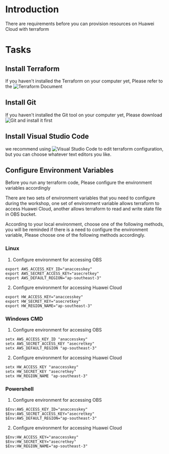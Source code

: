 # Introduction
There are requirements before you can provision resources on Huawei Cloud with terraform

# Tasks
## Install Terraform
If you haven't installed the Terraform on your computer yet, Please refer to the ![Terraform Document](https://developer.hashicorp.com/terraform/downloads)

## Install Git
If you haven't installed the Git tool on your computer yet, Please download ![Git](https://git-scm.com/download/win) and install it first

## Install Visual Studio Code
we recommend using ![Visual Studio Code](https://code.visualstudio.com/download) to edit terraform configuration, but you can choose whatever text editors you like.

## Configure Environment Variables
Before you run any terraform code, Please configure the environment variables accordingly

There are two sets of environment variables that you need to configure during the workshop, one set of environment variable allows terraform to access Huawei Cloud, another allows terraform to read and write state file in OBS bucket.

According to your local environment, choose one of the following methods, you will be reminded if there is a need to configure the environment variable, Please choose one of the following methods accordingly.

### Linux
1. Configure environment for accessing OBS
```
export AWS_ACCESS_KEY_ID="anaccesskey"
export AWS_SECRET_ACCESS_KEY="asecretkey"
export AWS_DEFAULT_REGION="ap-southeast-3"
```
2. Configure environment for accessing Huawei Cloud
```
export HW_ACCESS_KEY="anaccesskey"
export HW_SECRET_KEY="asecretkey"
export HW_REGION_NAME="ap-southeast-3"
```

### Windows CMD
1. Configure environment for accessing OBS
```
setx AWS_ACCESS_KEY_ID "anaccesskey"
setx AWS_SECRET_ACCESS_KEY "asecretkey"
setx AWS_DEFAULT_REGION "ap-southeast-3"
```
2. Configure environment for accessing Huawei Cloud
```
setx HW_ACCESS_KEY "anaccesskey"
setx HW_SECRET_KEY "asecretkey"
setx HW_REGION_NAME "ap-southeast-3"
```

### Powershell
1. Configure environment for accessing OBS
```
$Env:AWS_ACCESS_KEY_ID="anaccesskey"
$Env:AWS_SECRET_ACCESS_KEY="asecretkey"
$Env:AWS_DEFAULT_REGION="ap-southeast-3"
```
2. Configure environment for accessing Huawei Cloud
```
$Env:HW_ACCESS_KEY="anaccesskey"
$Env:HW_SECRET_KEY="asecretkey"
$Env:HW_REGION_NAME="ap-southeast-3"
```
